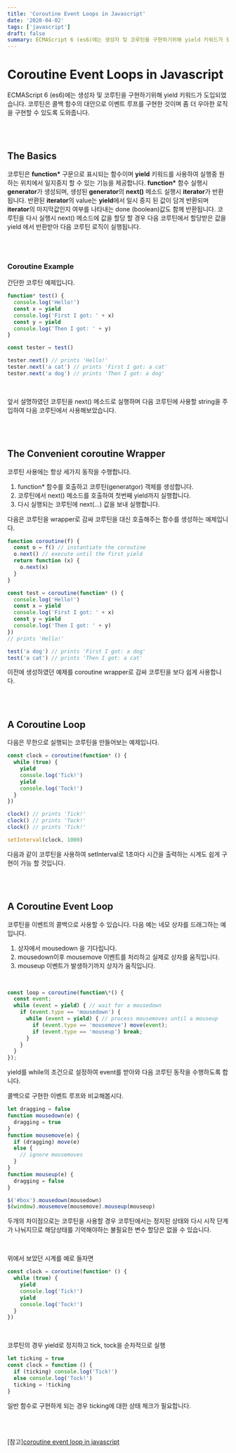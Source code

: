 ```yaml
---
title: 'Coroutine Event Loops in Javascript'
date: '2020-04-02'
tags: ['javascript']
draft: false
summary: ECMAScript 6 (es6)에는 생성자 및 코루틴을 구현하기위해 yield 키워드가 도입되었습니다.
---
```


# Coroutine Event Loops in Javascript

ECMAScript 6 (es6)에는 생성자 및 코루틴을 구현하기위해 yield 키워드가 도입되었습니다. 코루틴은 콜백 함수의 대안으로 이벤트 루프를 구현한 것이며 좀 더 우아한 로직을 구현할 수 있도록 도와줍니다. <br />

<br /><br />

## The Basics

코루틴은 **function\*** 구문으로 표시되는 함수이며 **yield** 키워드를 사용하여 실행중 원하는 위치에서 일지중지 할 수 있는 기능을 제공합니다. **function\*** 함수 실행시 **generator**가 생성되며, 생성된 **generator**의 **next()** 메소드 실행시 **iterator**가 반환됩니다. 반환된 **iterator**의 value는 **yield**에서 일시 중지 된 값이 담겨 반환되며 **iterator**의 마지막값인지 여부를 나타내는 done (boolean)값도 함께 반환됩니다. 코루틴을 다시 실행시 next() 메소드에 값을 할당 할 경우 다음 코루틴에서 할당받은 값을 yield 에서 반환받아 다음 코루틴 로직이 실행됩니다. <br />

<br /><br />

### Coroutine Example

간단한 코루틴 예제입니다. <br />

```javascript
function* test() {
  console.log('Hello!')
  const x = yield
  console.log('First I got: ' + x)
  const y = yield
  console.log('Then I got: ' + y)
}

const tester = test()

tester.next() // prints 'Hello!'
tester.next('a cat') // prints 'First I got: a cat'
tester.next('a dog') // prints 'Then I got: a dog'
```

<br />

앞서 설명하였던 코루틴을 next() 메소드로 실행하며 다음 코루틴에 사용할 string을 주입하여 다음 코루틴에서 사용해보았습니다. <br />

<br /><br />

## The Convenient coroutine Wrapper

코루틴 사용에는 항상 세가지 동작을 수행합니다.

1. function\* 함수를 호출하고 코루틴(generatgor) 객체를 생성합니다.
2. 코루틴에서 next() 메소드를 호출하여 첫번째 yield까지 실행합니다.
3. 다시 실행되는 코루틴에 next(...) 값을 보내 실행합니다.

다음은 코루틴을 wrapper로 감싸 코루틴을 대신 호출해주는 함수를 생성하는 예제입니다. <br />

```javascript
function coroutine(f) {
  const o = f() // instantiate the coroutine
  o.next() // execute until the first yield
  return function (x) {
    o.next(x)
  }
}

const test = coroutine(function* () {
  console.log('Hello!')
  const x = yield
  console.log('First I got: ' + x)
  const y = yield
  console.log('Then I got: ' + y)
})
// prints 'Hello!'

test('a dog') // prints 'First I got: a dog'
test('a cat') // prints 'Then I got: a cat'
```

이전에 생성하였던 예제를 coroutine wrapper로 감싸 코루틴을 보다 쉽게 사용합니다. <br />

<br /><br />

## A Coroutine Loop

다음은 무한으로 실행되는 코루틴을 만들어보는 예제입니다. <br />

```javascript
const clock = coroutine(function* () {
  while (true) {
    yield
    console.log('Tick!')
    yield
    console.log('Tock!')
  }
})

clock() // prints 'Tick!'
clock() // prints 'Tock!'
clock() // prints 'Tick!'

setInterval(clock, 1000)
```

다음과 같이 코루틴을 사용하여 setInterval로 1초마다 시간을 출력하는 시계도 쉽게 구현이 가능 할 것입니다. <br />

<br /><br />

## A Coroutine Event Loop

코루틴을 이벤트의 콜백으로 사용할 수 있습니다. 다음 예는 네모 상자를 드래그하는 예입니다. <br />

1. 상자에서 mousedown 을 기다립니다.
2. mousedown이후 mousemove 이벤트를 처리하고 실제로 상자를 움직입니다.
3. mouseup 이벤트가 발생하기까지 상자가 움직입니다.

<br />

```javascript
const loop = coroutine(function\*() {
  const event;
  while (event = yield) { // wait for a mousedown
    if (event.type == 'mousedown') {
      while (event = yield) { // process mousemoves until a mouseup
        if (event.type == 'mousemove') move(event);
        if (event.type == 'mouseup') break;
      }
    }
  }
});
```

yield를 while의 조건으로 설정하여 event를 받아와 다음 코루틴 동작을 수행하도록 합니다. <br />

콜백으로 구현한 이벤트 루프와 비교해봅시다. <br />

```javascript
let dragging = false
function mousedown(e) {
  dragging = true
}
function mousemove(e) {
  if (dragging) move(e)
  else {
    // ignore mousemoves
  }
}
function mouseup(e) {
  dragging = false
}

$('#box').mousedown(mousedown)
$(window).mousemove(mousemove).mouseup(mouseup)
```

두개의 차이점으로는 코루틴을 사용할 경우 코루틴에서는 정지된 상태와 다시 시작 단계가 나눠지므로 해당상태를 기억해야하는 불필요한 변수 할당은 없을 수 있습니다. <br />

<br />

위에서 보았던 시계를 예로 들자면

```javascript
const clock = coroutine(function* () {
  while (true) {
    yield
    console.log('Tick!')
    yield
    console.log('Tock!')
  }
})
```

<br />

코루틴의 경우 yield로 정지하고 tick, tock을 순차적으로 실행 <br />

```javascript
let ticking = true
const clock = function () {
  if (ticking) console.log('Tick!')
  else console.log('Tock!')
  ticking = !ticking
}
```

일반 함수로 구현하게 되는 경우 ticking에 대한 상태 체크가 필요합니다. <br />

<br /><br />

[참고][coroutine event loop in javascript](https://x.st/javascript-coroutines/)

<br /><br /><br />
